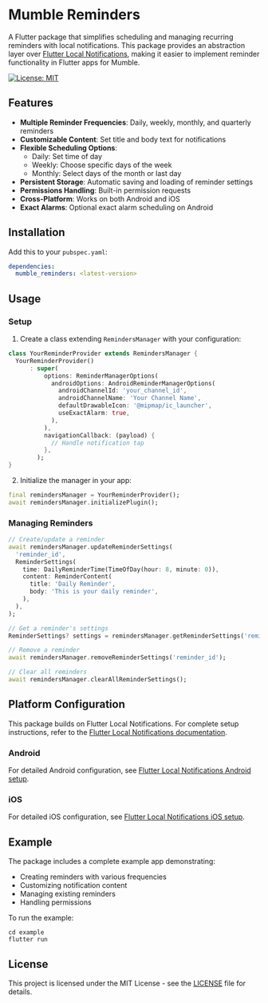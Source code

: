 # Mumble Reminders

A Flutter package that simplifies scheduling and managing recurring reminders with local notifications. This package provides an abstraction layer over [Flutter Local Notifications](https://pub.dev/packages/flutter_local_notifications), making it easier to implement reminder functionality in Flutter apps for Mumble.

[![License: MIT](https://img.shields.io/badge/License-MIT-yellow.svg)](https://opensource.org/licenses/MIT)

## Features

- **Multiple Reminder Frequencies**: Daily, weekly, monthly, and quarterly reminders
- **Customizable Content**: Set title and body text for notifications
- **Flexible Scheduling Options**:
  - Daily: Set time of day
  - Weekly: Choose specific days of the week
  - Monthly: Select days of the month or last day
- **Persistent Storage**: Automatic saving and loading of reminder settings
- **Permissions Handling**: Built-in permission requests
- **Cross-Platform**: Works on both Android and iOS
- **Exact Alarms**: Optional exact alarm scheduling on Android

## Installation

Add this to your `pubspec.yaml`:

```yaml
dependencies:
  mumble_reminders: <latest-version>
```

## Usage

### Setup

1. Create a class extending `RemindersManager` with your configuration:

```dart
class YourReminderProvider extends RemindersManager {
  YourReminderProvider()
      : super(
          options: ReminderManagerOptions(
            androidOptions: AndroidReminderManagerOptions(
              androidChannelId: 'your_channel_id',
              androidChannelName: 'Your Channel Name',
              defaultDrawableIcon: '@mipmap/ic_launcher',
              useExactAlarm: true,
            ),
          ),
          navigationCallback: (payload) {
            // Handle notification tap
          },
        );
}
```

2. Initialize the manager in your app:

```dart
final remindersManager = YourReminderProvider();
await remindersManager.initializePlugin();
```

### Managing Reminders

```dart
// Create/update a reminder
await remindersManager.updateReminderSettings(
  'reminder_id',
  ReminderSettings(
    time: DailyReminderTime(TimeOfDay(hour: 8, minute: 0)),
    content: ReminderContent(
      title: 'Daily Reminder',
      body: 'This is your daily reminder',
    ),
  ),
);

// Get a reminder's settings
ReminderSettings? settings = remindersManager.getReminderSettings('reminder_id');

// Remove a reminder
await remindersManager.removeReminderSettings('reminder_id');

// Clear all reminders
await remindersManager.clearAllReminderSettings();
```

## Platform Configuration

This package builds on Flutter Local Notifications. For complete setup instructions, refer to the [Flutter Local Notifications documentation](https://pub.dev/packages/flutter_local_notifications).

### Android

For detailed Android configuration, see [Flutter Local Notifications Android setup](https://pub.dev/packages/flutter_local_notifications#-android-setup).

### iOS

For detailed iOS configuration, see [Flutter Local Notifications iOS setup](https://pub.dev/packages/flutter_local_notifications#-ios-setup).

## Example

The package includes a complete example app demonstrating:
- Creating reminders with various frequencies
- Customizing notification content
- Managing existing reminders
- Handling permissions

To run the example:

```
cd example
flutter run
```

## License

This project is licensed under the MIT License - see the [LICENSE](LICENSE) file for details.
